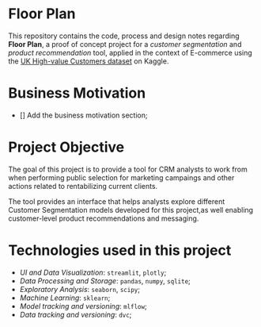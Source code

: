 # Floor Plan
This repository contains the code, process and design notes regarding **Floor Plan**, a proof of concept project for a *customer segmentation* and *product recommendation* tool, applied in the context of E-commerce using the [UK High-value Customers dataset](https://www.kaggle.com/vik2012kvs/high-value-customers-identification) on Kaggle.

# Business Motivation
- [] Add the business motivation section;

# Project Objective
The goal of this project is to provide a tool for CRM analysts to work from when performing public selection for marketing campaings and other actions related to rentabilizing current clients. 

The tool provides an interface that helps analysts explore different Customer Segmentation models developed for this project,as well enabling customer-level product recommendations and messaging.  

# Technologies used in this project
- *UI and Data Visualization*: `streamlit`, `plotly`;
- *Data Processing and Storage*: `pandas`, `numpy`, `sqlite`;
- *Exploratory Analysis*: `seaborn`, `scipy`;
- *Machine Learning*: `sklearn`;
- *Model tracking and versioning*: `mlflow`;
- *Data tracking and versioning*: `dvc`;